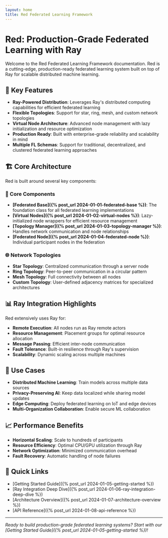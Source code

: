 ```yaml
---
layout: home
title: Red Federated Learning Framework
---
```


# Red: Production-Grade Federated Learning with Ray

Welcome to the Red Federated Learning Framework documentation. Red is a cutting-edge, production-ready federated learning system built on top of Ray for scalable distributed machine learning.

## 🚀 Key Features

- **Ray-Powered Distribution**: Leverages Ray's distributed computing capabilities for efficient federated learning
- **Flexible Topologies**: Support for star, ring, mesh, and custom network topologies
- **Virtual Node Architecture**: Advanced node management with lazy initialization and resource optimization
- **Production Ready**: Built with enterprise-grade reliability and scalability in mind
- **Multiple FL Schemas**: Support for traditional, decentralized, and clustered federated learning approaches

## 🏗️ Core Architecture

Red is built around several key components:

### 🔧 Core Components

- **[Federated Base]({% post_url 2024-01-01-federated-base %})**: The foundation class for all federated learning implementations
- **[Virtual Nodes]({% post_url 2024-01-02-virtual-nodes %})**: Lazy-initialized node wrappers for efficient resource management
- **[Topology Manager]({% post_url 2024-01-03-topology-manager %})**: Handles network communication and node relationships
- **[Federated Node]({% post_url 2024-01-04-federated-node %})**: Individual participant nodes in the federation

### 🌐 Network Topologies

- **Star Topology**: Centralized communication through a server node
- **Ring Topology**: Peer-to-peer communication in a circular pattern
- **Mesh Topology**: Full connectivity between all nodes
- **Custom Topology**: User-defined adjacency matrices for specialized architectures

## 📊 Ray Integration Highlights

Red extensively uses Ray for:

- **Remote Execution**: All nodes run as Ray remote actors
- **Resource Management**: Placement groups for optimal resource allocation
- **Message Passing**: Efficient inter-node communication
- **Fault Tolerance**: Built-in resilience through Ray's supervision
- **Scalability**: Dynamic scaling across multiple machines

## 🎯 Use Cases

- **Distributed Machine Learning**: Train models across multiple data sources
- **Privacy-Preserving AI**: Keep data localized while sharing model updates
- **Edge Computing**: Deploy federated learning on IoT and edge devices
- **Multi-Organization Collaboration**: Enable secure ML collaboration

## 📈 Performance Benefits

- **Horizontal Scaling**: Scale to hundreds of participants
- **Resource Efficiency**: Optimal CPU/GPU utilization through Ray
- **Network Optimization**: Minimized communication overhead
- **Fault Recovery**: Automatic handling of node failures

## 🔗 Quick Links

- [Getting Started Guide]({% post_url 2024-01-05-getting-started %})
- [Ray Integration Deep Dive]({% post_url 2024-01-06-ray-integration-deep-dive %})
- [Architecture Overview]({% post_url 2024-01-07-architecture-overview %})
- [API Reference]({% post_url 2024-01-08-api-reference %})

---

*Ready to build production-grade federated learning systems? Start with our [Getting Started Guide]({% post_url 2024-01-05-getting-started %})!* 